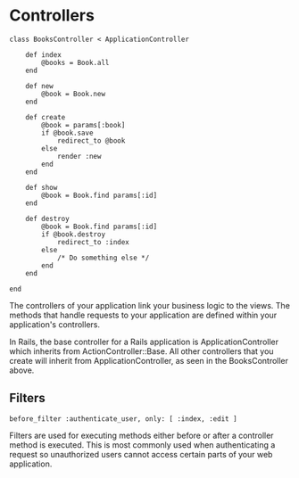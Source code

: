 # Controllers

```
class BooksController < ApplicationController

	def index
		@books = Book.all
	end

	def new
		@book = Book.new
	end

	def create
		@book = params[:book]
		if @book.save
			redirect_to @book
		else
			render :new
		end
	end
	
	def show
		@book = Book.find params[:id]
	end

	def destroy
		@book = Book.find params[:id]
		if @book.destroy
			redirect_to :index
		else
			/* Do something else */
		end
	end

end
```

The controllers of your application link your business logic to the views. The methods that handle requests to your application are defined within your application's controllers.

In Rails, the base controller for a Rails application is ApplicationController which inherits from ActionController::Base. All other controllers that you create will inherit from ApplicationController, as seen in the BooksController above.

## Filters
```
before_filter :authenticate_user, only: [ :index, :edit ]
```

Filters are used for executing methods either before or after a controller method is executed. This is most commonly used when authenticating a request so unauthorized users cannot access certain parts of your web application.
